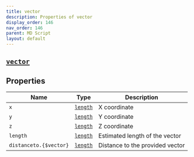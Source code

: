 ```yaml
---
title: vector
description: Properties of vector
display_order: 146
nav_order: 146
parent: MD Script
layout: default
---
```


##  [`vector`](./vector.html) 


## Properties

| Name | Type | Description |
|------|------|-------------|
| `x` | [`length`](./length.html) | X coordinate |
| `y` | [`length`](./length.html) | Y coordinate |
| `z` | [`length`](./length.html) | Z coordinate |
| `length` | [`length`](./length.html) | Estimated length of the vector |
| `distanceto.{$vector}` | [`length`](./length.html) | Distance to the provided vector |



